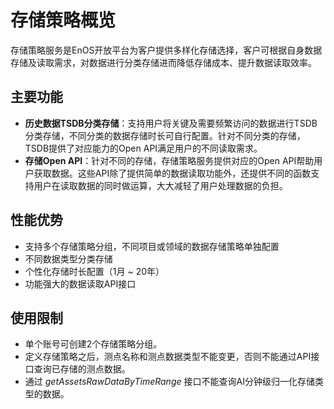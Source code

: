 # 存储策略概览

存储策略服务是EnOS开放平台为客户提供多样化存储选择，客户可根据自身数据存储及读取需求，对数据进行分类存储进而降低存储成本、提升数据读取效率。

## 主要功能
- **历史数据TSDB分类存储**：支持用户将关键及需要频繁访问的数据进行TSDB分类存储，不同分类的数据存储时长可自行配置。针对不同分类的存储，TSDB提供了对应能力的Open API满足用户的不同读取需求。
- **存储Open API**：针对不同的存储，存储策略服务提供对应的Open API帮助用户获取数据。这些API除了提供简单的数据读取功能外，还提供不同的函数支持用户在读取数据的同时做运算，大大减轻了用户处理数据的负担。

<!--

**历史数据归档存储**：支持用户对重要且不可恢复的、占用存储空间很大的数据进行归档存储。

-->

## 性能优势

- 支持多个存储策略分组，不同项目或领域的数据存储策略单独配置
- 不同数据类型分类存储
- 个性化存储时长配置（1月 ~ 20年）
- 功能强大的数据读取API接口

## 使用限制
- 单个账号可创建2个存储策略分组。
- 定义存储策略之后，测点名称和测点数据类型不能变更，否则不能通过API接口查询已存储的测点数据。
- 通过 *getAssetsRawDataByTimeRange* 接口不能查询AI分钟级归一化存储类型的数据。
